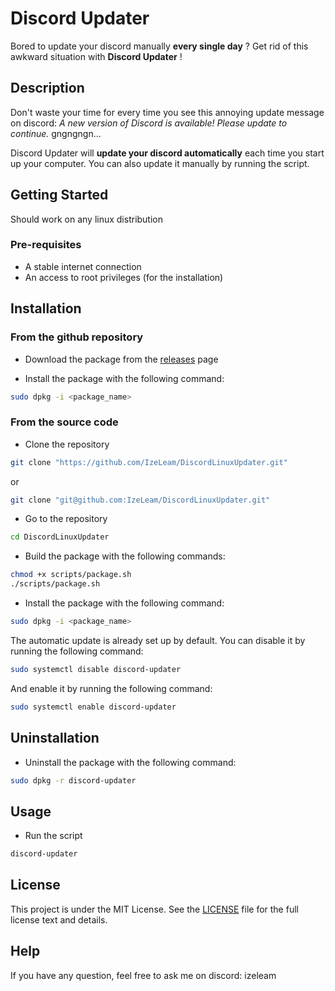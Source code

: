 # Discord Updater
Bored to update your discord manually **every single day** ? Get rid of this awkward situation with **Discord Updater** !

## Description
Don't waste your time for every time you see this annoying update message on discord: *A new version of Discord is available! Please update to continue.* gngngngn...

Discord Updater will **update your discord automatically** each time you start up your computer. You can also update it manually by running the script.

## Getting Started
Should work on any linux distribution

### Pre-requisites
* A stable internet connection
* An access to root privileges (for the installation)

## Installation
### From the github repository
* Download the package from the [releases](https://github.com/IzeLeam/DiscordLinuxUpdater/releases) page

* Install the package with the following command:
```bash
sudo dpkg -i <package_name>
```

### From the source code
* Clone the repository
```bash
git clone "https://github.com/IzeLeam/DiscordLinuxUpdater.git"
```

or
```bash
git clone "git@github.com:IzeLeam/DiscordLinuxUpdater.git"
```

* Go to the repository
```bash
cd DiscordLinuxUpdater
```

* Build the package with the following commands:

```bash
chmod +x scripts/package.sh
./scripts/package.sh
```

* Install the package with the following command:
```bash
sudo dpkg -i <package_name>
```

The automatic update is already set up by default. You can disable it by running the following command:
```bash
sudo systemctl disable discord-updater
```

And enable it by running the following command:

```bash
sudo systemctl enable discord-updater
```

## Uninstallation
* Uninstall the package with the following command:

```bash
sudo dpkg -r discord-updater
```

## Usage
* Run the script
```bash
discord-updater
```

## License
This project is under the MIT License. See the [LICENSE](LICENSE) file for the full license text and details.

## Help
If you have any question, feel free to ask me on discord: izeleam